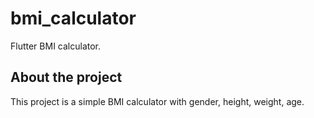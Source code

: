 # bmi_calculator

Flutter BMI calculator.

## About the project

This project is a simple BMI calculator with gender, height, weight, age.
